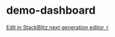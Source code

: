 # demo-dashboard

[Edit in StackBlitz next generation editor ⚡️](https://stackblitz.com/~/github.com/leifermendez/demo-dashboard)